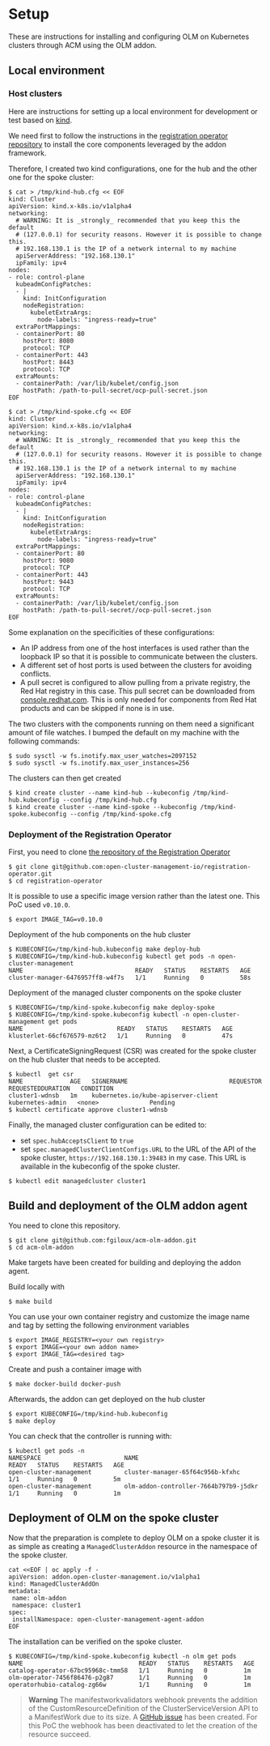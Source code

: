 # Setup

These are instructions for installing and configuring OLM on Kubernetes clusters through ACM using the OLM addon.

## Local environment

### Host clusters

Here are instructions for setting up a local environment for development or test based on [kind](https://kind.sigs.k8s.io/).

We need first to follow the instructions in the [registration operator repository](https://github.com/open-cluster-management-io/registration-operator) to install the core components leveraged by the addon framework.

Therefore, I created two kind configurations, one for the hub and the other one for the spoke cluster:
~~~
$ cat > /tmp/kind-hub.cfg << EOF
kind: Cluster
apiVersion: kind.x-k8s.io/v1alpha4
networking:
  # WARNING: It is _strongly_ recommended that you keep this the default
  # (127.0.0.1) for security reasons. However it is possible to change this.
  # 192.168.130.1 is the IP of a network internal to my machine
  apiServerAddress: "192.168.130.1"
  ipFamily: ipv4
nodes:
- role: control-plane
  kubeadmConfigPatches:
  - |
    kind: InitConfiguration
    nodeRegistration:
      kubeletExtraArgs:
        node-labels: "ingress-ready=true"
  extraPortMappings:
  - containerPort: 80
    hostPort: 8080
    protocol: TCP
  - containerPort: 443
    hostPort: 8443
    protocol: TCP
  extraMounts:
  - containerPath: /var/lib/kubelet/config.json
    hostPath: /path-to-pull-secret/ocp-pull-secret.json
EOF

$ cat > /tmp/kind-spoke.cfg << EOF
kind: Cluster
apiVersion: kind.x-k8s.io/v1alpha4
networking:
  # WARNING: It is _strongly_ recommended that you keep this the default
  # (127.0.0.1) for security reasons. However it is possible to change this.
  # 192.168.130.1 is the IP of a network internal to my machine
  apiServerAddress: "192.168.130.1"
  ipFamily: ipv4
nodes:
- role: control-plane
  kubeadmConfigPatches:
  - |
    kind: InitConfiguration
    nodeRegistration:
      kubeletExtraArgs:
        node-labels: "ingress-ready=true"
  extraPortMappings:
  - containerPort: 80
    hostPort: 9080
    protocol: TCP
  - containerPort: 443
    hostPort: 9443
    protocol: TCP
  extraMounts:
  - containerPath: /var/lib/kubelet/config.json
    hostPath: /path-to-pull-secret//ocp-pull-secret.json
EOF
~~~

Some explanation on the specificities of these configurations:
- An IP address from one of the host interfaces is used rather than the loopback IP so that it is possible to communicate between the clusters.
- A different set of host ports is used between the clusters for avoiding conflicts.
- A pull secret is configured to allow pulling from a private registry, the Red Hat registry in this case. This pull secret can be downloaded from [console.redhat.com](https://console.redhat.com/openshift/install/pull-secret). This is only needed for components from Red Hat products and can be skipped if none is in use.

The two clusters with the components running on them need a significant amount of file watches. I bumped the default on my machine with the following commands:
~~~
$ sudo sysctl -w fs.inotify.max_user_watches=2097152
$ sudo sysctl -w fs.inotify.max_user_instances=256
~~~

The clusters can then get created

~~~
$ kind create cluster --name kind-hub --kubeconfig /tmp/kind-hub.kubeconfig --config /tmp/kind-hub.cfg
$ kind create cluster --name kind-spoke --kubeconfig /tmp/kind-spoke.kubeconfig --config /tmp/kind-spoke.cfg
~~~

### Deployment of the Registration Operator

First, you need to clone [the repository of the Registration Operator](https://github.com/open-cluster-management-io/registration-operator)
~~~
$ git clone git@github.com:open-cluster-management-io/registration-operator.git
$ cd registration-operator
~~~

It is possible to use a specific image version rather than the latest one. This PoC used `v0.10.0`.
~~~
$ export IMAGE_TAG=v0.10.0
~~~

Deployment of the hub components on the hub cluster
~~~
$ KUBECONFIG=/tmp/kind-hub.kubeconfig make deploy-hub
$ KUBECONFIG=/tmp/kind-hub.kubeconfig kubectl get pods -n open-cluster-management
NAME                               READY   STATUS    RESTARTS   AGE
cluster-manager-6476957ff8-w4f7s   1/1     Running   0          58s
~~~

Deployment of the managed cluster components on the spoke cluster
~~~
$ KUBECONFIG=/tmp/kind-spoke.kubeconfig make deploy-spoke
$ KUBECONFIG=/tmp/kind-spoke.kubeconfig kubectl -n open-cluster-management get pods
NAME                          READY   STATUS    RESTARTS   AGE
klusterlet-66cf676579-mz6t2   1/1     Running   0          47s
~~~

Next, a CertificateSigningRequest (CSR) was created for the spoke cluster on the hub cluster that needs to be accepted.
~~~
$ kubectl  get csr
NAME             AGE   SIGNERNAME                            REQUESTOR          REQUESTEDDURATION   CONDITION
cluster1-wdnsb   1m    kubernetes.io/kube-apiserver-client   kubernetes-admin   <none>              Pending
$ kubectl certificate approve cluster1-wdnsb
~~~

Finally, the managed cluster configuration can be edited to:
- set `spec.hubAcceptsClient` to `true`
- set `spec.managedClusterClientConfigs.URL` to the URL of the API of the spoke cluster, `https://192.168.130.1:39483` in my case. This URL is available in the kubeconfig of the spoke cluster.
~~~
$ kubectl edit managedcluster cluster1
~~~

## Build and deployment of the OLM addon agent

You need to clone this repository.
~~~
$ git clone git@github.com:fgiloux/acm-olm-addon.git
$ cd acm-olm-addon
~~~

Make targets have been created for building and deploying the addon agent.

Build locally with
~~~
$ make build
~~~

You can use your own container registry and customize the image name and tag by setting the following environment variables
~~~
$ export IMAGE_REGISTRY=<your own registry>
$ export IMAGE=<your own addon name>
$ export IMAGE_TAG=<desired tag>
~~~

Create and push a container image with
~~~
$ make docker-build docker-push
~~~

Afterwards, the addon can get deployed on the hub cluster
~~~
$ export KUBECONFIG=/tmp/kind-hub.kubeconfig
$ make deploy
~~~

You can check that the controller is running with:
~~~
$ kubectl get pods -n
NAMESPACE                       NAME                                               READY   STATUS    RESTARTS   AGE
open-cluster-management         cluster-manager-65f64c956b-kfxhc                   1/1     Running   0          5m
open-cluster-management         olm-addon-controller-7664b797b9-j5dkr              1/1     Running   0          1m
~~~

## Deployment of OLM on the spoke cluster

Now that the preparation is complete to deploy OLM on a spoke cluster it is as simple as creating a `ManagedClusterAddon` resource in the namespace of the spoke cluster.

~~~
cat <<EOF | oc apply -f -
apiVersion: addon.open-cluster-management.io/v1alpha1
kind: ManagedClusterAddOn
metadata:
 name: olm-addon
 namespace: cluster1
spec:
 installNamespace: open-cluster-management-agent-addon
EOF
~~~

The installation can be verified on the spoke cluster.

~~~
$ KUBECONFIG=/tmp/kind-spoke.kubeconfig kubectl -n olm get pods
NAME                                READY   STATUS    RESTARTS   AGE
catalog-operator-67bc95968c-tmm58   1/1     Running   0          1m
olm-operator-7456f86476-p2g87       1/1     Running   0          1m
operatorhubio-catalog-zg66w         1/1     Running   0          1m
~~~

> **Warning**
> The manifestworkvalidators webhook prevents the addition of the CustomResourceDefinition of the ClusterServiceVersion API to a ManifestWork due to its size. A [GitHub issue](https://github.com/open-cluster-management-io/work/issues/185) has been created. For this PoC the webhook has been deactivated to let the creation of the resource succeed.
